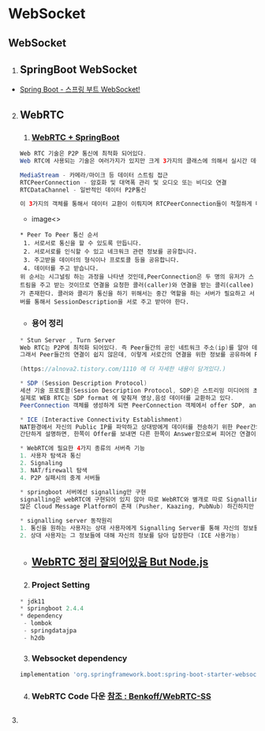 # WebSocket
WebSocket
---
1. ## SpringBoot WebSocket
- [Spring Boot - 스프링 부트 WebSocket!](https://kouzie.github.io/spring/Spring-Boot-%EC%8A%A4%ED%94%84%EB%A7%81-%EB%B6%80%ED%8A%B8-WebSocket/#)

2. ## WebRTC
    1. ### [WebRTC + SpringBoot](https://www.baeldung.com/webrtc)
    ```java
    Web RTC 기술은 P2P 통신에 최적화 되어있다.
    Web RTC에 사용되는 기술은 여러가지가 있지만 크게 3가지의 클래스에 의해서 실시간 데이터 교환이 일어난다.

    MediaStream - 카메라/마이크 등 데이터 스트림 접근
    RTCPeerConnection - 암호화 및 대역폭 관리 및 오디오 또는 비디오 연결
    RTCDataChannel - 일반적인 데이터 P2P통신

    이 3가지의 객체를 통해서 데이터 교환이 이뤄지며 RTCPeerConnection들이 적절하게 데이터를 교환할 수 있게 처리하는 과정을 시그널링(Signaling) 이라고 한다.
    ```
    - image<>
    ```
    * Peer To Peer 통신 순서
     1. 서로서로 통신을 할 수 있도록 만듭니다.
     2. 서로서로를 인식할 수 있고 네크워크 관련 정보를 공유합니다.
     3. 주고받을 데이터의 형식이나 프로토콜 등을 공유합니다.
     4. 데이터를 주고 받습니다.
    위 순서는 시그널링 하는 과정을 나타낸 것인데,PeerConnection은 두 명의 유저가 스트림을 주고 받는 것이므로 연결을 요청한 콜러(caller)와 연결을 받는 콜리(callee)가 존재한다. 콜러와 콜리가 통신을 하기 위해서는 중간 역할을 하는 서버가 필요하고 서버를 통해서 SessionDescription을 서로 주고 받아야 한다.
    ```

    - ### 용어 정리
    ```java
    * Stun Server , Turn Server
    Web RTC는 P2P에 최적화 되어있다. 즉 Peer들간의 공인 네트워크 주소(ip)를 알아 데이터 교환을 해야하는데, 실제 개개인의 컴퓨터는 방화벽등 여러가지 보호장치들이 존재하고 있다.
    그래서 Peer들간의 연결이 쉽지 않은데, 이렇게 서로간의 연결을 위한 정보를 공유하여 P2P 통신을 가능하게 해주는 것이 Stun/Turn Server이다.

    (https://alnova2.tistory.com/1110 에 더 자세한 내용이 담겨있다.)

    * SDP (Session Description Protocol)
    세션 기술 프로토콜(Session Description Protocol, SDP)은 스트리밍 미디어의 초기화 인수를 기술하기 위한 포맷이다. 이 규격은 IETF의 RFC 4566로 규정되어 있다.
    실제로 WEB RTC는 SDP format 에 맞춰져 영상,음성 데이터를 교환하고 있다.
    PeerConnection 객체를 생성하게 되면 PeerConnection 객체에서 offer SDP, answer 

    * ICE (Interactive Connectivity Establishment)
    NAT환경에서 자신의 Public IP를 파악하고 상대방에게 데이터를 전송하기 위한 Peer간의 응답 프로토콜로 일반적으로 STUN/TURN을 이용해서 구축을 한다.
    간단하게 설명하면, 한쪽이 Offer를 보내면 다른 한쪽이 Answer함으로써 피어간 연결이 설정된다
    
    ```

    ```java
    * WebRTC에 필요한 4가지 종류의 서버측 기능
    1. 사용자 탐색과 통신
    2. Signaling
    3. NAT/firewall 탐색
    4. P2P 실패시의 중계 서버들

    * springboot 서버에선 signalling만 구현
    signalling은 webRTC에 구현되어 있지 않아 따로 WebRTC와 별개로 따로 Signalling Server를 구현해야 한다. 
    많은 Cloud Message Platform이 존재 (Pusher, Kaazing, PubNub) 하긴하지만  Web socket 기능을 이용하여 직접 구현해도 된다. (SIP, XMPP/Jingle 기술도 가능)

    * signalling server 동작원리
    1. 통신을 원하는 사용자는 상대 사용자에게 Signalling Server를 통해 자신의 정보들을 제공한다 (ICE 사용가능)
    2. 상대 사용자는 그 정보들에 대해 자신의 정보를 담아 답장한다 (ICE 사용가능)
    ```

    - ## [WebRTC 정리 잘되어있음 But Node.js](https://jinn-blog.tistory.com/112)

    2. ### Project Setting
    ```java
    * jdk11
    * springboot 2.4.4
    * dependency
     - lombok
     - springdatajpa
     - h2db
    ```
    3. ### Websocket dependency
    ```gradle
    implementation 'org.springframework.boot:spring-boot-starter-websocket'
    ```

    4. ### WebRTC Code 다운 [참조 : Benkoff/WebRTC-SS](https://github.com/Benkoff/WebRTC-SS/)

    

3. ## 